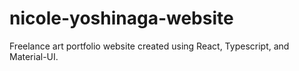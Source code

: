 # nicole-yoshinaga-website

Freelance art portfolio website created using React, Typescript, and Material-UI.
